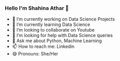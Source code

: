### Hello I'm Shahina Athar 👋

- 🔭 I’m currently working on Data Science Projects
- 🌱 I’m currently learning Data Science
- 👯 I’m looking to collaborate on Youtube
- 🤔 I’m looking for help with Data Science queries
- 💬 Ask me about Python, Machine Learning
- 📫 How to reach me: Linkedin
- 😄 Pronouns: She/Her

